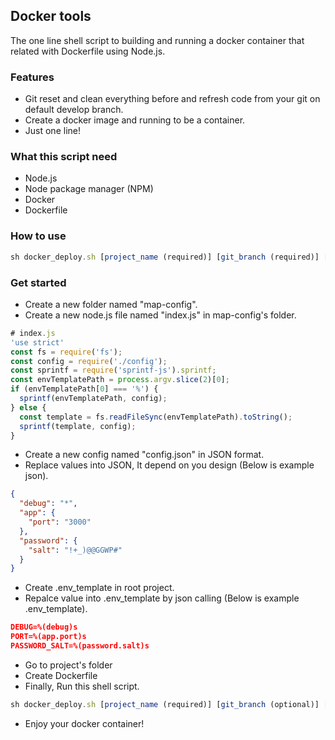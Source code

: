 ## Docker tools
The one line shell script to building and running a docker container that related with Dockerfile using Node.js.

### Features
- Git reset and clean everything before and refresh code from your git on default develop branch.
- Create a docker image and running to be a container.
- Just one line!

### What this script need
- Node.js
- Node package manager (NPM)
- Docker
- Dockerfile

### How to use
~~~javascript
sh docker_deploy.sh [project_name (required)] [git_branch (required)] [docker_port (required)]
~~~

### Get started
- Create a new folder named "map-config".
- Create a new node.js file named "index.js" in map-config's folder.
~~~javascript
# index.js
'use strict'
const fs = require('fs');
const config = require('./config');
const sprintf = require('sprintf-js').sprintf;
const envTemplatePath = process.argv.slice(2)[0];
if (envTemplatePath[0] === '%') {
  sprintf(envTemplatePath, config);
} else {
  const template = fs.readFileSync(envTemplatePath).toString();
  sprintf(template, config);
}
~~~
- Create a new config named "config.json" in JSON format.
- Replace values into JSON, It depend on you design (Below is example json).
~~~json
{
  "debug": "*",
  "app": {
    "port": "3000"
  },
  "password": {
    "salt": "!+_)@@GGWP#"
  }
}
~~~
- Create .env_template in root project.
- Repalce value into .env_template by json calling (Below is example .env_template).
~~~json
DEBUG=%(debug)s
PORT=%(app.port)s
PASSWORD_SALT=%(password.salt)s
~~~
- Go to project's folder
- Create Dockerfile
- Finally, Run this shell script.
~~~javascript
sh docker_deploy.sh [project_name (required)] [git_branch (optional)] [docker_port (optional)]
~~~
- Enjoy your docker container!
